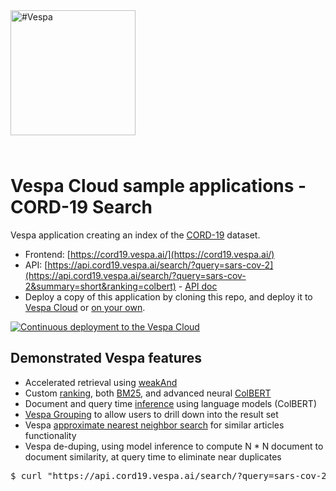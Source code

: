 <!-- Copyright Vespa.ai. Licensed under the terms of the Apache 2.0 license. See LICENSE in the project root. -->

<picture>
  <source media="(prefers-color-scheme: dark)" srcset="https://assets.vespa.ai/logos/Vespa-logo-green-RGB.svg">
  <source media="(prefers-color-scheme: light)" srcset="https://assets.vespa.ai/logos/Vespa-logo-dark-RGB.svg">
  <img alt="#Vespa" width="200" src="https://assets.vespa.ai/logos/Vespa-logo-dark-RGB.svg" style="margin-bottom: 25px;">
</picture>

# Vespa Cloud sample applications - CORD-19 Search

Vespa application creating an index of the [CORD-19](https://allenai.org/data/cord-19) dataset.

* Frontend: [https://cord19.vespa.ai/](https://cord19.vespa.ai/)
* API: [https://api.cord19.vespa.ai/search/?query=sars-cov-2](https://api.cord19.vespa.ai/search/?query=sars-cov-2&summary=short&ranking=colbert) -
  [API doc](https://github.com/vespa-engine/cord-19/blob/master/cord-19-queries.md)
* Deploy a copy of this application by cloning this repo, and deploy it to 
  [Vespa Cloud](https://cloud.vespa.ai/) or [on your own](experiment-yourself.md).

[![Continuous deployment to the Vespa Cloud](https://github.com/vespa-cloud/cord-19-search/workflows/Deploy%20cord-19-search%20to%20Vespa%20Cloud/badge.svg)](.github/workflows/deploy-vespa-cord-19-search.yaml)

## Demonstrated Vespa features


* Accelerated retrieval using [weakAnd](https://docs.vespa.ai/en/using-wand-with-vespa.html)
* Custom [ranking](https://docs.vespa.ai/en/ranking.html), both [BM25](https://docs.vespa.ai/en/reference/bm25.html), and advanced neural [ColBERT](https://blog.vespa.ai/pretrained-transformer-language-models-for-search-part-3/)
* Document and query time [inference](https://docs.vespa.ai/en/stateless-model-evaluation.html) using language models (ColBERT)
* [Vespa Grouping](https://docs.vespa.ai/en/grouping) to allow users to drill down into the result set 
* Vespa [approximate nearest neighbor search](https://docs.vespa.ai/en/approximate-nn-hnsw.html) for similar articles functionality
* Vespa de-duping, using model inference to compute N * N document to document similarity, at query time to eliminate near duplicates


<pre data-test="exec" data-test-assert-contains='"totalCount":1'>
$ curl "https://api.cord19.vespa.ai/search/?query=sars-cov-2"
</pre>
